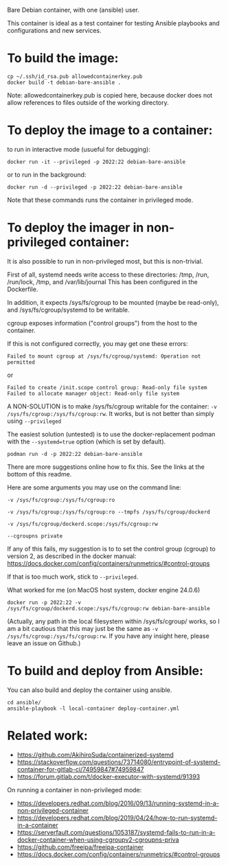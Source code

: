 Bare Debian container, with one (ansible) user.

This container is ideal as a test container for testing Ansible playbooks and
configurations and new services.

To build the image:
===================
    cp ~/.ssh/id_rsa.pub allowedcontainerkey.pub
    docker build -t debian-bare-ansible .

Note: allowedcontainerkey.pub is copied here, because docker does not allow
references to files outside of the working directory.

To deploy the image to a container:
===================================

to run in interactive mode (usueful for debugging):

    docker run -it --privileged -p 2022:22 debian-bare-ansible

or to run in the background:

    docker run -d --privileged -p 2022:22 debian-bare-ansible

Note that these commands runs the container in privileged mode.

To deploy the imager in non-privileged container:
=================================================
It is also possible to run in non-privileged most, but this is non-trivial.

First of all, systemd needs write access to these directories:
/tmp, /run, /run/lock, /tmp, and /var/lib/journal
This has been configured in the Dockerfile.

In addition, it expects /sys/fs/cgroup to be mounted (maybe be read-only),
and /sys/fs/cgroup/systemd to be writable.

cgroup exposes information ("control groups") from the host to the container.

If this is not configured correctly, you may get one these errors:

    Failed to mount cgroup at /sys/fs/cgroup/systemd: Operation not permitted

or

    Failed to create /init.scope control group: Read-only file system
    Failed to allocate manager object: Read-only file system

A NON-SOLUTION is to make /sys/fs/cgroup writable for the container: 
`-v /sys/fs/cgroup:/sys/fs/cgroup:rw`. It works, but is not better than
simply using `--privileged`

The easiest solution (untested) is to use the docker-replacement podman with
the `--systemd=true` option (which is set by default).

    podman run -d -p 2022:22 debian-bare-ansible

There are more suggestions online how to fix this. See the links at the bottom
of this readme.

Here are some arguments you may use on the command line:

    -v /sys/fs/cgroup:/sys/fs/cgroup:ro

    -v /sys/fs/cgroup:/sys/fs/cgroup:ro --tmpfs /sys/fs/cgroup/dockerd

    -v /sys/fs/cgroup/dockerd.scope:/sys/fs/cgroup:rw

    --cgroupns private

If any of this fails, my suggestion is to to set the control group (cgroup)
to version 2, as described in the docker manual:
https://docs.docker.com/config/containers/runmetrics/#control-groups

If that is too much work, stick to `--privileged`.

What worked for me (on MacOS host system, docker engine 24.0.6)

    docker run -p 2022:22 -v /sys/fs/cgroup/dockerd.scope:/sys/fs/cgroup:rw debian-bare-ansible

(Actually, any path in the local filesystem within /sys/fs/cgroup/ works,
so I am a bit cautious that this may just be the same as
`-v /sys/fs/cgroup:/sys/fs/cgroup:rw`.
If you have any insight here, please leave an issue on Github.)

To build and deploy from Ansible:
=================================
You can also build and deploy the container using ansible.

    cd ansible/
    ansible-playbook -l local-container deploy-container.yml

Related work:
=============
* https://github.com/AkihiroSuda/containerized-systemd
* https://stackoverflow.com/questions/73714080/entrypoint-of-systemd-container-for-gitlab-ci/74959847#74959847
* https://forum.gitlab.com/t/docker-executor-with-systemd/91393

On running a container in non-privileged mode:

* https://developers.redhat.com/blog/2016/09/13/running-systemd-in-a-non-privileged-container
* https://developers.redhat.com/blog/2019/04/24/how-to-run-systemd-in-a-container
* https://serverfault.com/questions/1053187/systemd-fails-to-run-in-a-docker-container-when-using-cgroupv2-cgroupns-priva
* https://github.com/freeipa/freeipa-container
* https://docs.docker.com/config/containers/runmetrics/#control-groups
